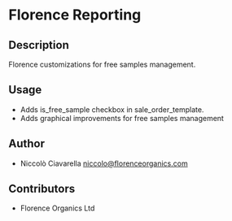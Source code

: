 Florence Reporting
==================

Description
-----------
Florence customizations for free samples management.

Usage
-----
* Adds is_free_sample checkbox in sale_order_template.
* Adds graphical improvements for free samples management

Author
------
* Niccolò Ciavarella <niccolo@florenceorganics.com>

Contributors
------------
* Florence Organics Ltd